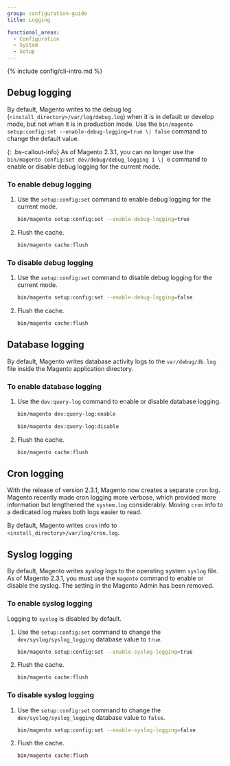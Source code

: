 ```yaml
---
group: configuration-guide
title: Logging

functional_areas:
  - Configuration
  - System
  - Setup
---
```


{% include config/cli-intro.md %}

## Debug logging

By default, Magento writes to the debug log (`<install_directory>/var/log/debug.log`) when it is in default or develop mode, but not when it is in production mode. Use the `bin/magento setup:config:set --enable-debug-logging=true \| false` command to change the default value.

{: .bs-callout-info}
As of Magento 2.3.1, you can no longer use the `bin/magento config:set dev/debug/debug_logging 1 \| 0` command to enable or disable debug logging for the current mode.

### To enable debug logging

1. Use the `setup:config:set` command to enable debug logging for the current mode.

    ```bash
    bin/magento setup:config:set --enable-debug-logging=true
    ```

1. Flush the cache.

    ```bash
    bin/magento cache:flush
    ```

### To disable debug logging

1. Use the `setup:config:set` command to disable debug logging for the current mode.

    ```bash
    bin/magento setup:config:set --enable-debug-logging=false
    ```

1. Flush the cache.

    ```bash
    bin/magento cache:flush
    ```

## Database logging

By default, Magento writes database activity logs to the `var/debug/db.log` file inside the Magento application directory.

### To enable database logging

1. Use the `dev:query-log` command to enable or disable database logging.

    ```bash
    bin/magento dev:query-log:enable
    ```

    ```bash
    bin/magento dev:query-log:disable
    ```

1. Flush the cache.

    ```bash
    bin/magento cache:flush
    ```

## Cron logging

With the release of version 2.3.1, Magento now creates a separate `cron` log. \
Magento recently made cron logging more verbose, which provided more information but lengthened the `system.log` considerably.
Moving `cron` info to a dedicated log makes both logs easier to read.

By default, Magento writes `cron` info to `<install_directory>/var/log/cron.log`.

## Syslog logging

By default, Magento writes _syslog_ logs to the operating system `syslog` file.
As of Magento 2.3.1, you must use the `magento` command to enable or disable the syslog.
The setting in the Magento Admin has been removed.

### To enable syslog logging

Logging to `syslog` is disabled by default.

1. Use the `setup:config:set` command to change the `dev/syslog/syslog_logging` database value to `true`.

    ```bash
    bin/magento setup:config:set --enable-syslog-logging=true
    ```

1. Flush the cache.

    ```bash
    bin/magento cache:flush
    ```

### To disable syslog logging

1. Use the `setup:config:set` command to change the `dev/syslog/syslog_logging` database value to `false`.

    ```bash
    bin/magento setup:config:set --enable-syslog-logging=false
    ```

1. Flush the cache.

    ```bash
    bin/magento cache:flush
    ```
